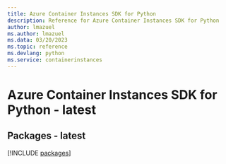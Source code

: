 ```yaml
---
title: Azure Container Instances SDK for Python
description: Reference for Azure Container Instances SDK for Python
author: lmazuel
ms.author: lmazuel
ms.data: 03/20/2023
ms.topic: reference
ms.devlang: python
ms.service: containerinstances
---
```

# Azure Container Instances SDK for Python - latest
## Packages - latest
[!INCLUDE [packages](container-instances-index.md)]